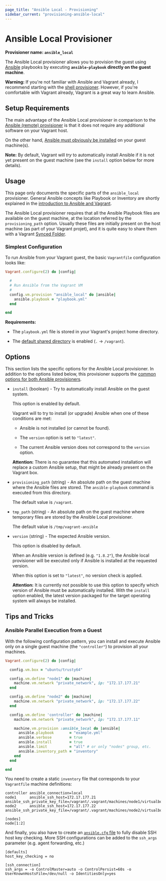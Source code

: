 ```yaml
---
page_title: "Ansible Local - Provisioning"
sidebar_current: "provisioning-ansible-local"
---
```


# Ansible Local Provisioner

**Provisioner name: `ansible_local`**

The Ansible Local provisioner allows you to provision the guest using [Ansible](http://ansible.com) playbooks by executing **`ansible-playbook` directly on the guest machine**.

<div class="alert alert-warn">
  <p>
    <strong>Warning:</strong> If you're not familiar with Ansible and Vagrant already,
    I recommend starting with the <a href="/v2/provisioning/shell.html">shell
    provisioner</a>. However, if you're comfortable with Vagrant already, Vagrant
    is a great way to learn Ansible.
  </p>
</div>

## Setup Requirements

The main advantage of the Ansible Local provisioner in comparison to the [Ansible (remote) provisioner](/v2/provisioning/ansible.html) is that it does not require any additional software on your Vagrant host.

On the other hand, [Ansible must obviously be installed](http://docs.ansible.com/intro_installation.html#installing-the-control-machine) on your guest machine(s).

**Note:** By default, Vagrant will *try* to automatically install Ansible if it is not yet present on the guest machine (see the `install` option below for more details).

## Usage

This page only documents the specific parts of the `ansible_local` provisioner. General Ansible concepts like Playbook or Inventory are shortly explained in the [introduction to Ansible and Vagrant](/v2/provisioning/ansible_intro.html).

The Ansible Local provisioner requires that all the Ansible Playbook files are available on the guest machine, at the location referred by the `provisioning_path` option. Usually these files are initially present on the host machine (as part of your Vagrant projet), and it is quite easy to share them with a Vagrant [Synced Folder](/v2/synced-folders/index.html).

### Simplest Configuration

To run Ansible from your Vagrant guest, the basic `Vagrantfile` configuration looks like:

```ruby
Vagrant.configure(2) do |config|

  #
  # Run Ansible from the Vagrant VM
  #
  config.vm.provision "ansible_local" do |ansible|
    ansible.playbook = "playbook.yml"
  end

end
```

**Requirements:**

  - The `playbook.yml` file is stored in your Vagrant's project home directory.

  - The [default shared directory](/v2/synced-folders/basic_usage.html) is enabled (`.` &rarr; `/vagrant`).

## Options

This section lists the specific options for the Ansible Local provisioner. In addition to the options listed below, this provisioner supports the [common options for both Ansible provisioners](/v2/provisioning/ansible_common.html).

- `install` (boolean) - Try to automatically install Ansible on the guest system.

  This option is enabled by default.

  Vagrant will to try to install (or upgrade) Ansible when one of these conditions are met:

    - Ansible is not installed (or cannot be found).

    - The `version` option is set to `"latest"`.

    - The current Ansible version does not correspond to the `version` option.

  **Attention:** There is no guarantee that this automated installation will replace a custom Ansible setup, that might be already present on the Vagrant box.

- `provisioning_path` (string) - An absolute path on the guest machine where the Ansible files are stored. The `ansible-playbook` command is executed from this directory.

  The default value is `/vagrant`.

- `tmp_path` (string) - An absolute path on the guest machine where temporary files are stored by the Ansible Local provisioner.

  The default value is `/tmp/vagrant-ansible`

- `version` (string) - The expected Ansible version.

  This option is disabled by default.

  When an Ansible version is defined (e.g. `"1.8.2"`), the Ansible local provisioner will be executed only if Ansible is installed at the requested version.

  When this option is set to `"latest"`, no version check is applied.

  **Attention:** It is currently not possible to use this option to specify which version of Ansible must be automatically installed. With the `install` option enabled, the latest version packaged for the target operating system will always be installed.

## Tips and Tricks

### Ansible Parallel Execution from a Guest

With the following configuration pattern, you can install and execute Ansible only on a single guest machine (the `"controller"`) to provision all your machines.

```ruby
Vagrant.configure(2) do |config|

  config.vm.box = "ubuntu/trusty64"

  config.vm.define "node1" do |machine|
    machine.vm.network "private_network", ip: "172.17.177.21"
  end

  config.vm.define "node2" do |machine|
    machine.vm.network "private_network", ip: "172.17.177.22"
  end

  config.vm.define 'controller' do |machine|
    machine.vm.network "private_network", ip: "172.17.177.11"

    machine.vm.provision :ansible_local do |ansible|
      ansible.playbook       = "example.yml"
      ansible.verbose        = true
      ansible.install        = true
      ansible.limit          = "all" # or only "nodes" group, etc.
      ansible.inventory_path = "inventory"
    end
  end

end
```

You need to create a static `inventory` file that corresponds to your `Vagrantfile` machine definitions:

```
controller ansible_connection=local
node1      ansible_ssh_host=172.17.177.21 ansible_ssh_private_key_file=/vagrant/.vagrant/machines/node1/virtualbox/private_key
node2      ansible_ssh_host=172.17.177.22 ansible_ssh_private_key_file=/vagrant/.vagrant/machines/node2/virtualbox/private_key

[nodes]
node[1:2]
```

And finally, you also have to create an [`ansible.cfg` file](http://docs.ansible.com/intro_configuration.html#openssh-specific-settings) to fully disable SSH host key checking. More SSH configurations can be added to the `ssh_args` parameter (e.g. agent forwarding, etc.)

```
[defaults]
host_key_checking = no

[ssh_connection]
ssh_args = -o ControlMaster=auto -o ControlPersist=60s -o UserKnownHostsFile=/dev/null -o IdentitiesOnly=yes
```
